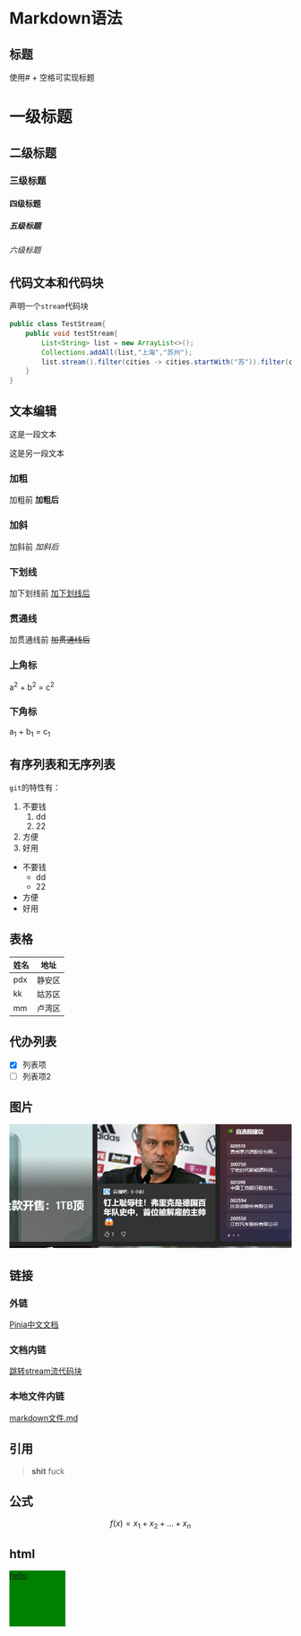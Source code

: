 # Markdown语法

## 标题
使用# + 空格可实现标题

# 一级标题

## 二级标题

### 三级标题

#### 四级标题

##### 五级标题

###### 六级标题

## 代码文本和代码块

声明一个`stream`代码块

```java
public class TestStream{
    public void testStream{
        List<String> list = new ArrayList<>();
        Collections.addAll(list,"上海","苏州");
        list.stream().filter(cities -> cities.startWith("苏")).filter(cities -> cities.length() == 2).forEach(cities -> System.out.println(cities));
    }
}

```

## 文本编辑

这是一段文本

这是另一段文本

### 加粗

加粗前  **加粗后**

### 加斜

加斜前  *加斜后*

### 下划线

加下划线前 <u>加下划线后</u>

### 贯通线

加贯通线前  ~~加贯通线后~~

### 上角标

a<sup>2</sup> + b<sup>2</sup> = c<sup>2</sup>

### 下角标

a<sub>1</sub> + b<sub>1</sub> = c<sub>1</sub>

## 有序列表和无序列表

`git`的特性有：

1. 不要钱
    1. dd
    2. 22
2. 方便
3. 好用

- 不要钱
    - dd
    - 22
- 方便
- 好用


## 表格

姓名 | 地址 
--- | ---
pdx | 静安区
kk  | 姑苏区
mm  | 卢湾区

## 代办列表

- [x] 列表项
- [ ] 列表项2

## 图片

![Test](./imgs/2023-09-11-08-42-49.png)

## 链接
### 外链

[Pinia中文文档](https://pinia.web3doc.top/)

### 文档内链

[跳转stream流代码块](#代码文本和代码块)

### 本地文件内链

[markdown文件.md](./lj-jk-1-master/计算机体系结构的基本概念/1/markdown文件.md)

## 引用

 > **shit** fuck

 ## 公式
 ```math
f(x) = x_{1} + x_{2} + ... + x_{n}
 ```

 ## html

 <div style="width: 100px; height: 100px; background-color: green;">
 <a href="https://www.bilibili.com/">hello</a>
 </div>
